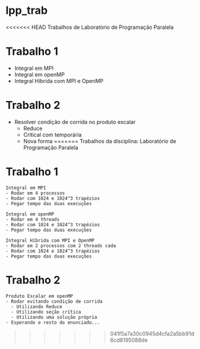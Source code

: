 # lpp_trab
<<<<<<< HEAD
Trabalhos de Laboratório de Programação Paralela

# Trabalho 1
- Integral em MPI
- Integral em openMP
- Integral Híbrida com MPI e OpenMP

# Trabalho 2
- Resolver condição de corrida no produto escalar
    - Reduce
    - Critical com temporária
    - Nova forma
=======
Trabalhos da disciplina: Laboratório de Programação Paralela

# Trabalho 1
    Integral em MPI
    - Rodar em 4 processos
    - Rodar com 1024 e 1024^3 trapézios
    - Pegar tempo das duas execuções

    Integral em openMP
    - Rodar em 4 threads
    - Rodar com 1024 e 1024^3 trapézios
    - Pegar tempo das duas execuções

    Integral Híbrida com MPI e OpenMP
    - Rodar em 2 processos com 2 threads cada
    - Rodar com 1024 e 1024^3 trapézios
    - Pegar tempo das duas execuções
  
# Trabalho 2
    Produto Escalar em openMP
    - Rodar evitando condição de corrida 
      - Utilizando Reduce 
      - Utilizando seção crítica
      - Utilizando uma solução própria
    - Esperando o resto do enunciado...
>>>>>>> 041f5a7a30c0945d4cfa2a5bb91d6cd8195088de
